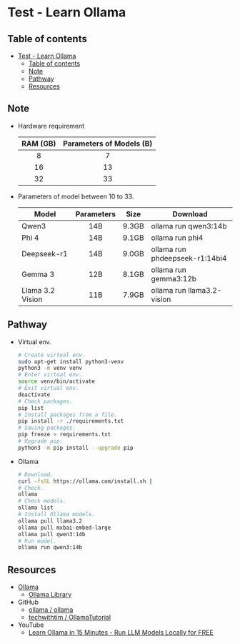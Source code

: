 <!-- omit in toc -->

# Test - Learn Ollama

<!-- omit in toc -->

## Table of contents

- [Test - Learn Ollama](#test---learn-ollama)
  - [Table of contents](#table-of-contents)
  - [Note](#note)
  - [Pathway](#pathway)
  - [Resources](#resources)

## Note

- Hardware requirement

  | RAM (GB) | Parameters of Models (B) |
  | :------: | :----------------------: |
  |    8     |            7             |
  |    16    |            13            |
  |    32    |            33            |

- Parameters of model between 10 to 33.

  | Model            | Parameters | Size  | Download                       |
  | ---------------- | :--------: | :---: | ------------------------------ |
  | Qwen3            |    14B     | 9.3GB | ollama run qwen3:14b           |
  | Phi 4            |    14B     | 9.1GB | ollama run phi4                |
  | Deepseek-r1      |    14B     | 9.0GB | ollama run phdeepseek-r1:14bi4 |
  | Gemma 3          |    12B     | 8.1GB | ollama run gemma3:12b          |
  | Llama 3.2 Vision |    11B     | 7.9GB | ollama run llama3.2-vision     |

## Pathway

- Virtual env.

  ```bash
  # Create virtual env.
  sudo apt-get install python3-venv
  python3 -m venv venv
  # Enter virtual env.
  source venv/bin/activate
  # Exit virtual env.
  deactivate
  # Check packages.
  pip list
  # Install packages from a file.
  pip install -r ./requirements.txt
  # Saving packages.
  pip freeze > requirements.txt
  # Upgrade pip.
  python3 -m pip install --upgrade pip
  ```

- Ollama

  ```bash
  # Download.
  curl -fsSL https://ollama.com/install.sh |
  # Check.
  ollama
  # Check models.
  ollama list
  # Install Ollama models.
  ollama pull llama3.2
  ollama pull mxbai-embed-large
  ollama pull qwen3:14b
  # Run model.
  ollama run qwen3:14b
  ```

## Resources

- [Ollama](https://ollama.com/)
  - [Ollama Library](https://ollama.com/library)
- GitHub
  - [ollama / ollama](https://github.com/ollama/ollama)
  - [techwithtim / OllamaTutorial](https://github.com/techwithtim/OllamaTutorial)
- YouTube
  - [Learn Ollama in 15 Minutes - Run LLM Models Locally for FREE](https://www.youtube.com/watch?v=UtSSMs6ObqY)
